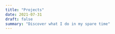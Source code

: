 ```yaml
---
title: "Projects"
date: 2021-07-31
draft: false
summary: "Discover what I do in my spare time"
---
```

